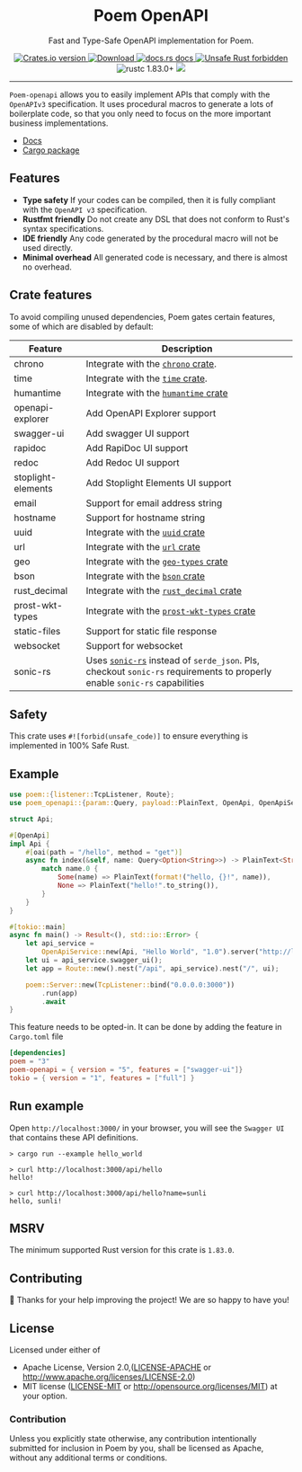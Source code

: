 <h1 align="center">Poem OpenAPI</h1>

<p align="center">Fast and Type-Safe OpenAPI implementation for Poem.</p>
<div align="center">
  <!-- Crates version -->
  <a href="https://crates.io/crates/poem-openapi">
    <img src="https://img.shields.io/crates/v/poem-openapi.svg?style=flat-square"
    alt="Crates.io version" />
  </a>
  <!-- Downloads -->
  <a href="https://crates.io/crates/poem-openapi">
    <img src="https://img.shields.io/crates/d/poem-openapi.svg?style=flat-square"
      alt="Download" />
  </a>
  <!-- docs.rs docs -->
  <a href="https://docs.rs/poem-openapi">
    <img src="https://img.shields.io/badge/docs-latest-blue.svg?style=flat-square"
      alt="docs.rs docs" />
  </a>
  <a href="https://github.com/rust-secure-code/safety-dance/">
    <img src="https://img.shields.io/badge/unsafe-forbidden-success.svg?style=flat-square"
      alt="Unsafe Rust forbidden" />
  </a>
  <a>
    <img src="https://img.shields.io/badge/rustc-1.83.0+-ab6000.svg"
      alt="rustc 1.83.0+" />
  </a>
  <a href="https://discord.gg/qWWNxwasb7">
    <img src="https://img.shields.io/discord/932986985604333638.svg?label=&logo=discord&logoColor=ffffff&color=7389D8&labelColor=6A7EC2" />
  </a>
</div>

***

`Poem-openapi` allows you to easily implement APIs that comply with the `OpenAPIv3` specification.
It uses procedural macros to generate a lots of boilerplate code, so that you only need to focus on the more 
important business implementations.

* [Docs](https://docs.rs/poem-openapi)
* [Cargo package](https://crates.io/crates/poem-openapi)

## Features

* **Type safety** If your codes can be compiled, then it is fully compliant with the `OpenAPI v3` specification.
* **Rustfmt friendly** Do not create any DSL that does not conform to Rust's syntax specifications.
* **IDE friendly** Any code generated by the procedural macro will not be used directly.
* **Minimal overhead** All generated code is necessary, and there is almost no overhead.

## Crate features

To avoid compiling unused dependencies, Poem gates certain features, some of which are disabled by default:

| Feature            | Description                                                                                                                                                        |
|--------------------|--------------------------------------------------------------------------------------------------------------------------------------------------------------------|
| chrono             | Integrate with the [`chrono` crate](https://crates.io/crates/chrono).                                                                                              |
| time               | Integrate with the [`time` crate](https://crates.io/crates/time).                                                                                                  |
| humantime          | Integrate with the [`humantime` crate](https://crates.io/crates/humantime)                                                                                         |
| openapi-explorer   | Add OpenAPI Explorer support                                                                                                                                       |
| swagger-ui         | Add swagger UI support                                                                                                                                             |
| rapidoc            | Add RapiDoc UI support                                                                                                                                             |
| redoc              | Add Redoc UI support                                                                                                                                               |
| stoplight-elements | Add Stoplight Elements UI support                                                                                                                                  |
| email              | Support for email address string                                                                                                                                   |
| hostname           | Support for hostname string                                                                                                                                        |
| uuid               | Integrate with the [`uuid` crate](https://crates.io/crates/uuid)                                                                                                   |
| url                | Integrate with the [`url` crate](https://crates.io/crates/url)                                                                                                     |
| geo                | Integrate with the [`geo-types` crate](https://crates.io/crates/geo-types)                                                                                         |
| bson               | Integrate with the [`bson` crate](https://crates.io/crates/bson)                                                                                                   |
| rust_decimal       | Integrate with the [`rust_decimal` crate](https://crates.io/crates/rust_decimal)                                                                                   |
| prost-wkt-types    | Integrate with the [`prost-wkt-types` crate](https://crates.io/crates/prost-wkt-types)                                                                             |
| static-files       | Support for static file response                                                                                                                                   |
| websocket          | Support for websocket                                                                                                                                              |
| sonic-rs           | Uses [`sonic-rs`](https://github.com/cloudwego/sonic-rs) instead of `serde_json`. Pls, checkout `sonic-rs` requirements to properly enable `sonic-rs` capabilities |

## Safety

This crate uses `#![forbid(unsafe_code)]` to ensure everything is implemented in 100% Safe Rust.

## Example

```rust
use poem::{listener::TcpListener, Route};
use poem_openapi::{param::Query, payload::PlainText, OpenApi, OpenApiService};

struct Api;

#[OpenApi]
impl Api {
    #[oai(path = "/hello", method = "get")]
    async fn index(&self, name: Query<Option<String>>) -> PlainText<String> {
        match name.0 {
            Some(name) => PlainText(format!("hello, {}!", name)),
            None => PlainText("hello!".to_string()),
        }
    }
}

#[tokio::main]
async fn main() -> Result<(), std::io::Error> {
    let api_service =
        OpenApiService::new(Api, "Hello World", "1.0").server("http://localhost:3000/api");
    let ui = api_service.swagger_ui();
    let app = Route::new().nest("/api", api_service).nest("/", ui);

    poem::Server::new(TcpListener::bind("0.0.0.0:3000"))
        .run(app)
        .await
}
```

This feature needs to be opted-in. It can be done by adding the feature in `Cargo.toml` file
```toml filename=Cargo.toml
[dependencies]
poem = "3"
poem-openapi = { version = "5", features = ["swagger-ui"]}
tokio = { version = "1", features = ["full"] }
```

## Run example

Open `http://localhost:3000/` in your browser, you will see the `Swagger UI` that contains these API definitions.

```shell
> cargo run --example hello_world

> curl http://localhost:3000/api/hello
hello!

> curl http://localhost:3000/api/hello?name=sunli
hello, sunli!        
```

## MSRV

The minimum supported Rust version for this crate is `1.83.0`.

## Contributing

:balloon: Thanks for your help improving the project! We are so happy to have you!


## License

Licensed under either of

* Apache License, Version 2.0,([LICENSE-APACHE](./LICENSE-APACHE) or http://www.apache.org/licenses/LICENSE-2.0)
* MIT license ([LICENSE-MIT](./LICENSE-MIT) or http://opensource.org/licenses/MIT)
  at your option.

### Contribution

Unless you explicitly state otherwise, any contribution intentionally submitted for inclusion in Poem by you, shall be licensed as Apache, without any additional terms or conditions.
